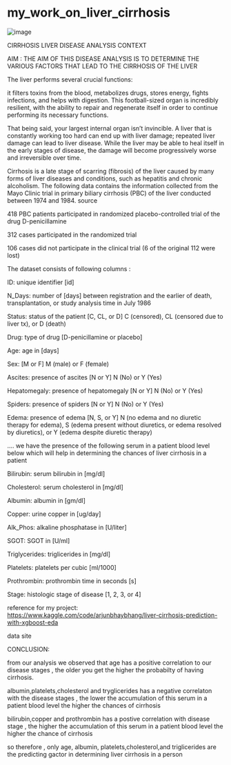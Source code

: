 # my_work_on_liver_cirrhosis
![image](https://user-images.githubusercontent.com/88893142/201343911-3abf88cf-b10a-48be-a225-1ee1bc451bd8.png)


CIRRHOSIS LIVER DISEASE ANALYSIS
CONTEXT

AIM : THE AIM OF THIS DISEASE ANALYSIS IS TO DETERMINE THE VARIOUS FACTORS THAT LEAD TO THE CIRRHOSIS OF THE LIVER

The liver performs several crucial functions:

it filters toxins from the blood,
metabolizes drugs, stores energy,
fights infections, and helps with digestion.
This football-sized organ is incredibly resilient, with the ability to repair and regenerate itself in order to continue performing its necessary functions.

That being said, your largest internal organ isn’t invincible. A liver that is constantly working too hard can end up with liver damage; repeated liver damage can lead to liver disease. While the liver may be able to heal itself in the early stages of disease, the damage will become progressively worse and irreversible over time.

Cirrhosis is a late stage of scarring (fibrosis) of the liver caused by many forms of liver diseases and conditions, such as hepatitis and chronic alcoholism. The following data contains the information collected from the Mayo Clinic trial in primary biliary cirrhosis (PBC) of the liver conducted between 1974 and 1984. source

418 PBC patients participated in randomized placebo-controlled trial of the drug D-penicillamine

312 cases participated in the randomized trial

106 cases did not participate in the clinical trial (6 of the original 112 were lost)

The dataset consists of following columns :

ID: unique identifier [id]

N_Days: number of [days] between registration and the earlier of death, transplantation, or study analysis time in July 1986

Status: status of the patient [C, CL, or D] C (censored), CL (censored due to liver tx), or D (death)

Drug: type of drug [D-penicillamine or placebo]

Age: age in [days]

Sex: [M or F] M (male) or F (female)

Ascites: presence of ascites [N or Y] N (No) or Y (Yes)

Hepatomegaly: presence of hepatomegaly [N or Y] N (No) or Y (Yes)

Spiders: presence of spiders [N or Y] N (No) or Y (Yes)

Edema: presence of edema [N, S, or Y] N (no edema and no diuretic therapy for edema), S (edema present without diuretics, or edema resolved by diuretics), or Y (edema despite diuretic therapy)

.... we have the presence of the following serum in a patient blood level below which will help in determining the chances of liver cirrhosis in a patient

Bilirubin: serum bilirubin in [mg/dl]

Cholesterol: serum cholesterol in [mg/dl]

Albumin: albumin in [gm/dl]

Copper: urine copper in [ug/day]

Alk_Phos: alkaline phosphatase in [U/liter]

SGOT: SGOT in [U/ml]

Triglycerides: triglicerides in [mg/dl]

Platelets: platelets per cubic [ml/1000]

Prothrombin: prothrombin time in seconds [s]

Stage: histologic stage of disease [1, 2, 3, or 4]

reference for my project: https://www.kaggle.com/code/arjunbhaybhang/liver-cirrhosis-prediction-with-xgboost-eda

data site


CONCLUSION:

from our  analysis we  observed that age has a positive correlation to our disease stages , the older you get the higher the probabilty of having cirrhosis.


albumin,platelets,cholesterol and tryglicerides has a negative correlaton with the disease stages , the lower the accumulation of this serum in a patient blood level the higher the chances of cirrhosis

bilirubin,copper and prothrombin has a postive correlation with disease stage , the higher the accumulation of this serum in a patient blood level the higher the chance of cirrhosis

so therefore , only age, albumin, platelets,cholesterol,and triglicerides are the predicting gactor in determining liver cirrhosis in a person
